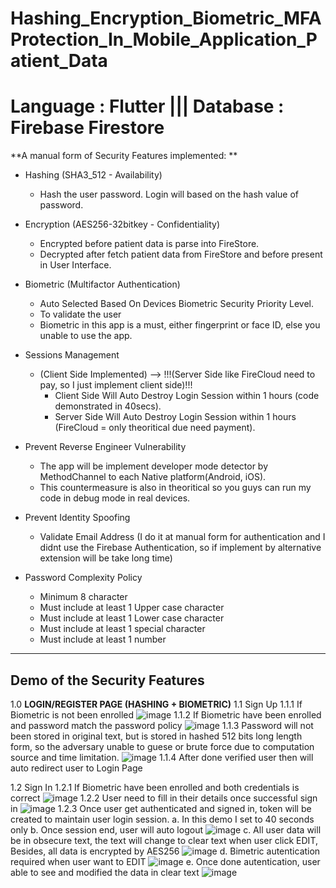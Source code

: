 # Hashing_Encryption_Biometric_MFAProtection_In_Mobile_Application_Patient_Data
# Language : Flutter ||| Database : Firebase Firestore

**A manual form of Security Features implemented: **
- Hashing (SHA3_512 - Availability)
  - Hash the user password. Login will based on the hash value of password.

- Encryption (AES256-32bitkey - Confidentiality)
  - Encrypted before patient data is parse into FireStore.
  - Decrypted after fetch patient data from FireStore and before present in User Interface.

- Biometric (Multifactor Authentication)
  - Auto Selected Based On Devices Biometric Security Priority Level.
  - To validate the user
  - Biometric in this app is a must, either fingerprint or face ID, else you unable to use the app.

- Sessions Management
  - (Client Side Implemented) --> !!!(Server Side like FireCloud need to pay, so I just implement client side)!!!
    - Client Side Will Auto Destroy Login Session within 1 hours (code demonstrated in 40secs).
    - Server Side Will Auto Destroy Login Session within 1 hours (FireCloud = only theoritical due need payment).

- Prevent Reverse Engineer Vulnerability
  - The app will be implement developer mode detector by MethodChannel to each Native platform(Android, iOS).
  - This countermeasure is also in theoritical so you guys can run my code in debug mode in real devices.

- Prevent Identity Spoofing
  - Validate Email Address (I do it at manual form for authentication and I didnt use the Firebase Authentication, so if implement by alternative extension will be take long time) 

- Password Complexity Policy
  - Minimum 8 character
  - Must include at least 1 Upper case character
  - Must include at least 1 Lower case character
  - Must include at least 1 special character
  - Must include at least 1 number
    
--------------------------------------------------------------------------------------------------------------------------------------------------------------------------------------- 
**Demo of the Security Features**
--------------------------------------------------------------------------------------------------------------------------------------------------------------------------------------- 
1.0 **LOGIN/REGISTER PAGE (HASHING + BIOMETRIC)**
  1.1 Sign Up 
    1.1.1 If Biometric is not been enrolled
      ![image](https://github.com/user-attachments/assets/26a91460-7b16-4b1c-82f1-06b4dc2f4dac)
    1.1.2 If Biometric have been enrolled and password match the password policy
      ![image](https://github.com/user-attachments/assets/e0e84655-82fb-4f06-b185-ecfd5fd7bc40)
    1.1.3 Password will not been stored in original text, but is stored in hashed 512 bits long length form, so the adversary unable to guese or brute force due to computation source and time limitation.
      ![image](https://github.com/user-attachments/assets/66187bcb-8df3-47a8-84ed-f9df789fc236)
    1.1.4 After done verified user then will auto redirect user to Login Page

  1.2 Sign In
    1.2.1 If Biometric have been enrolled and both credentials is correct
      ![image](https://github.com/user-attachments/assets/8926cf77-1034-4790-8ad7-0f835ccf69bb)
    1.2.2 User need to fill in their details once successful sign in
      ![image](https://github.com/user-attachments/assets/63fa699b-4a8a-4cad-8686-8145c212efce)
    1.2.3 Once user get authenticated and signed in, token will be created to maintain user login session. 
        a. In this demo I set to 40 seconds only
        b. Once session end, user will auto logout
        ![image](https://github.com/user-attachments/assets/ca60b267-def9-4506-aba6-36a6154954b1)
        c. All user data will be in obsecure text, the text will change to clear text when user click EDIT, Besides, all data is encrypted by AES256
        ![image](https://github.com/user-attachments/assets/d30e3f80-73df-48aa-a9e1-35863561ed5d)
        d. Bimetric autentication required when user want to EDIT
        ![image](https://github.com/user-attachments/assets/446a0860-a536-4b33-abca-80e60a57c208)
        e. Once done autentication, user able to see and modified the data in clear text
        ![image](https://github.com/user-attachments/assets/bf5df774-2376-4bd3-977d-2f8cee8d0979)
        
        

        

    
    




 
